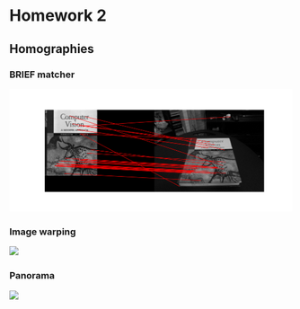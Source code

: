 # Homework 2

## Homographies

### BRIEF matcher

<img src="out/q2-1-4/q2.1.4.png">

### Image warping

<img src="out/q2-2-4/composited.png" width="300" >

### Panorama

<img src="out/q4-2/panorama.png" width="300">